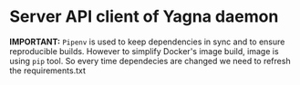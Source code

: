 # Server API client of Yagna daemon

**IMPORTANT:** `Pipenv` is used to keep dependencies in sync and to ensure reproducible builds.
However to simplify Docker's image build, image is using `pip` tool. So every time dependecies 
are changed we need to refresh the requirements.txt

